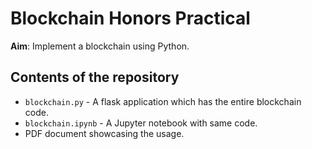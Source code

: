 # Blockchain Honors Practical
**Aim**: Implement a blockchain using Python.

## Contents of the repository
- `blockchain.py` - A flask application which has the entire blockchain code.
- `blockchain.ipynb` - A Jupyter notebook with same code.
- PDF document showcasing the usage.
